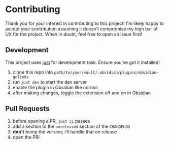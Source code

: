 # Contributing

Thank you for your interest in contributing to this project! I'm likely happy to accept your contribution assuming it doesn't compromise my high bar of UX for the project. When in doubt, feel free to open an issue first!

## Development

This project uses [just](https://github.com/casey/just) for development task. Ensure you've got it installed!

1. clone this repo into `path/to/your/vault/.obsidian/plugins/obsidian-golinks`
2. run `just dev` to start the dev server
3. enable the plugin in Obsidian like normal
4. after making changes, toggle the extension off and on in Obsidian

## Pull Requests

1. before opening a PR, `just ci` passes
2. add a section to the `unreleased` section of the `CHANGELOG`
3. **don't** bump the version; i'll handle that on release
4. open the PR!
